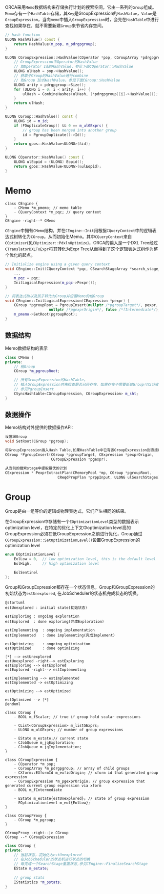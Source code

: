 ORCA采用`Memo`数据结构来存储执行计划的搜索空间，它由一系列的`Group`组成。`Memo`存有一个`HashTable`存储，其`Key`是GroupExpression的`HashValue`，`Value`是`GroupExpression`，当向`memo`中插入`GroupExpression`时，会先在`HashTable`中进行查找如果存在，就不需要新建`Group`来节省内存空间。

```C++
// hash function
ULONG HashValue() const {
	return HashValue(m_pop, m_pdrgpgroup);
}

ULONG CGroupExpression::HashValue(COperator *pop, CGroupArray *pdrgpgroup) {
    // GroupExpression中Operator的HashValue
    // 取Operator Id的HashValue，参见下面COperator::HashValue
	ULONG ulHash = pop->HashValue();
    // 获取子Group的HashValue进行combine
    // 取Group ID的HashValue，参见下面CGroup::HashValue
	ULONG arity = pdrgpgroup->Size();
	for (ULONG i = 0; i < arity; i++) {
		ulHash = CombineHashes(ulHash, (*pdrgpgroup)[i]->HashValue());
	}
	return ulHash;
}

ULONG CGroup::HashValue() const {
	ULONG id = m_id;
	if (FDuplicateGroup() && 0 == m_ulGExprs) {
		// group has been merged into another group
		id = PgroupDuplicate()->Id();
	}
	return gpos::HashValue<ULONG>(&id);
}

ULONG COperator::HashValue() const {
	ULONG ulEopid = (ULONG) Eopid();
	return gpos::HashValue<ULONG>(&ulEopid);
}
```



# Memo
```plantuml
class CEngine {
	- CMemo *m_pmemo; // memo table
	- CQueryContext *m_pqc; // query context
}
CEngine -right--* CMemo
```
`CEngine`中拥有`CMemo`结构，并在`CEngine::Init`用根据`CQueryContext`中的逻辑表达式树转化为`CGroup`，从而初始化Memo。其中`CQueryContext`来自`COptimizer`(见`COptimizer::PdxlnOptimize`)，ORCA的输入是一个DXL Tree经过`CTranslatorDXLToExpr`将其转化为Expr Tree从而得到了这个逻辑表达式树作为整个优化的起点。
```C++
// Initialize engine using a given query context
void CEngine::Init(CQueryContext *pqc, CSearchStageArray *search_stage_array) {
	...
	m_pqc = pqc;
	InitLogicalExpression(m_pqc->Pexpr());
}

// 将表达式树以及孩子转化为Group并设置Memo的根Group
void CEngine::InitLogicalExpression(CExpression *pexpr) {
	CGroup *pgroupRoot = PgroupInsert(nullptr /*pgroupTarget*/, pexpr, CXform::ExfInvalid,
					nullptr /*pgexprOrigin*/, false /*fIntermediate*/);
	m_pmemo->SetRoot(pgroupRoot);
}
```
## 数据结构

Memo数据结构的表示

```C++
class CMemo {
private:
    // 根Group
    CGroup *m_pgroupRoot;

    // 所有GroupExpression的HashTable，
    // 插入GroupExpression时先检查是否已经存在，如果存在不需要新建Group可以节省内存空间
    // 参见PgroupInsert
	CSyncHashtable<CGroupExpression, CGroupExpression> m_sht;
}
```

## 数据操作

Memo结构对外提供的数据操作API:

```C++
设置跟Group
void SetRoot(CGroup *pgroup);

将GroupExpression插入Hash Table,如果HashTable中已有该GroupExpression则直接将查找到的GroupExpression中的Group返回，值得注意的是，如果新建了Group，会调用Expression的PdpDerive接口来derive属性
CGroup *PgroupInsert(CGroup *pgroupTarget, CExpression *pexprOrigin,
                     CGroupExpression *pgexpr);

从当前的搜索stage中提取最优的计划
CExpression * PexprExtractPlan(CMemoryPool *mp, CGroup *pgroupRoot,
                        CReqdPropPlan *prppInput, ULONG ulSearchStages)
```

# Group

Group是由一组等价的逻辑或物理表达式，它们产生相同的结果。

在GroupExpression中存储有一个`EOptimizationLevel`类型的数据表示optimization level，在特定的优化上下文中optimization level高的GroupExpression必须在低GroupExpression之前进行优化，Group通过`CGroupExpression::SetOptimizationLevel()`设置GroupExpression的optimization level
```C++
enum EOptimizationLevel {
	EolLow = 0,	 // low optimization level, this is the default level
	EolHigh,	 // high optimization level

	EolSentinel
};
```

Group和GroupExpression都存在一个状态信息，Group和GroupExpression的初始状态为`estUnexplored`, 在JobScheduler的状态机完成状态的切换。
```plantuml
@startuml
estUnexplored : initial state(初始状态)

estExploring : ongoing exploration
estExplored  : done exploring(完成Exploration)

estImplementing  : ongoing implementation
estImplemented   : done implementing(完成Implement)

estOptimizing    : ongoing optimization
estOptimized     : done optimizing

[*] --> estUnexplored
estUnexplored -right--> estExploring
estExploring --> estExplored
estExplored -right--> estImplementing

estImplementing --> estImplemented
estImplemented -> estOptimizing

estOptimizing --> estOptimized

estOptimized --> [*]
@enduml
```

```plantuml
class CGroup {
	- BOOL m_fScalar; // true if group hold scalar expressions

	- CList<CGroupExpression> m_listGExprs;
	- ULONG m_ulGExprs; // number of group expressions

	- EState m_estate;// current state
	- CJobQueue m_jqExploration;
	- CJobQueue m_jqImplementation;
}

class CGroupExpression {
    - COperator *m_pop;
	- CGroupArray *m_pdrgpgroup; // array of child groups
	- CXform::EXformId m_exfidOrigin; // xform id that generated group expression
	- CGroupExpression *m_pgexprOrigin; // group expression that generated current group expression via xform
	- BOOL m_fIntermediate

	- EState m_estate{estUnexplored}; // state of group expression
	- EOptimizationLevel m_eol{EolLow};
}

class CGroupProxy {
	- CGroup *m_pgroup;
}

CGroupProxy -right--|> CGroup
CGroup --* CGroupExpression
```

```C++
class CGroup {
private:
 	// 当前状态，初始化为estUnexplored
    // 在JobScheduler的状态机进行状态的切换
    // 每完成一个SearchStage重置状态,参见CEngine::FinalizeSearchStage
	EState m_estate;
    
    // group stats
	IStatistics *m_pstats;
}
```

